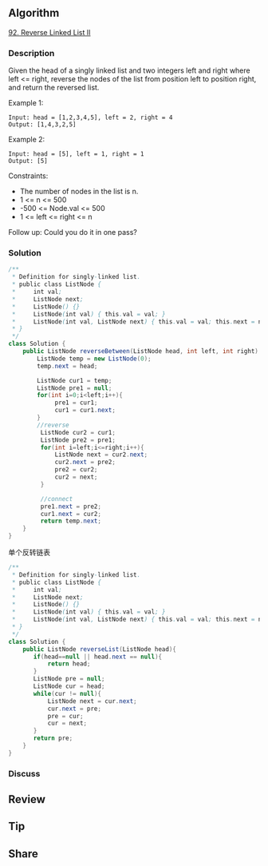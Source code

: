 ## Algorithm

[92. Reverse Linked List II](https://leetcode.com/problems/reverse-linked-list-ii/)

### Description

Given the head of a singly linked list and two integers left and right where left <= right, reverse the nodes of the list from position left to position right, and return the reversed list.

Example 1:

```
Input: head = [1,2,3,4,5], left = 2, right = 4
Output: [1,4,3,2,5]
```

Example 2:

```
Input: head = [5], left = 1, right = 1
Output: [5]
```

Constraints:

- The number of nodes in the list is n.
- 1 <= n <= 500
- -500 <= Node.val <= 500
- 1 <= left <= right <= n

Follow up: Could you do it in one pass?

### Solution

```java
/**
 * Definition for singly-linked list.
 * public class ListNode {
 *     int val;
 *     ListNode next;
 *     ListNode() {}
 *     ListNode(int val) { this.val = val; }
 *     ListNode(int val, ListNode next) { this.val = val; this.next = next; }
 * }
 */
class Solution {
    public ListNode reverseBetween(ListNode head, int left, int right) {
        ListNode temp = new ListNode(0);
        temp.next = head;

        ListNode cur1 = temp;
        ListNode pre1 = null;
        for(int i=0;i<left;i++){
             pre1 = cur1;
             cur1 = cur1.next;
        }
        //reverse
         ListNode cur2 = cur1;
         ListNode pre2 = pre1;
         for(int i=left;i<=right;i++){
             ListNode next = cur2.next;
             cur2.next = pre2;
             pre2 = cur2;
             cur2 = next;
         }

         //connect
         pre1.next = pre2;
         cur1.next = cur2;
         return temp.next;
    }
}
```

单个反转链表

```Java
/**
 * Definition for singly-linked list.
 * public class ListNode {
 *     int val;
 *     ListNode next;
 *     ListNode() {}
 *     ListNode(int val) { this.val = val; }
 *     ListNode(int val, ListNode next) { this.val = val; this.next = next; }
 * }
 */
class Solution {
    public ListNode reverseList(ListNode head){
       if(head==null || head.next == null){
           return head;
       }
       ListNode pre = null;
       ListNode cur = head;
       while(cur != null){
           ListNode next = cur.next;
           cur.next = pre;
           pre = cur;
           cur = next;
       }
       return pre;
    }
}
```

### Discuss

## Review


## Tip


## Share
